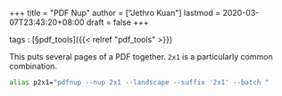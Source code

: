 +++
title = "PDF Nup"
author = ["Jethro Kuan"]
lastmod = 2020-03-07T23:43:20+08:00
draft = false
+++

tags
: [§pdf\_tools]({{< relref "pdf_tools" >}})

This puts several pages of a PDF together. `2x1` is a particularly
common combination.

```bash
alias p2x1="pdfnup --nup 2x1 --landscape --suffix '2x1' --batch "
```
